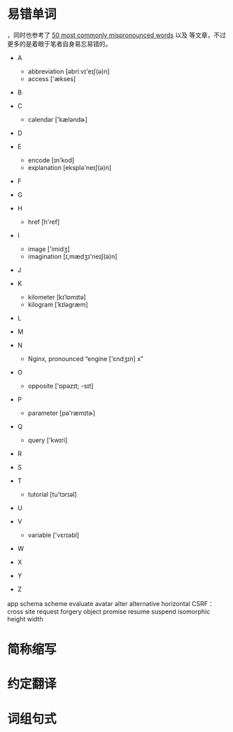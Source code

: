 # 易错单词

[]()，同时也参考了 [50 most commonly mispronounced words](https://ielts.com.au/50-commonly-mispronounced-words/) 以及 []() 等文章，不过更多的是着眼于笔者自身易忘易错的。

* A

  * abbreviation [əbriːvɪ'eɪʃ(ə)n]
  * access ['ækses]

* B

* C

  * calendar ['kæləndɚ]

* D

* E

  * encode [ɪn'kod]
  * explanation [eksplə'neɪʃ(ə)n]

* F

* G

* H

  * href [h'ref]

* I

  * image ['imidʒ]
  * imagination [ɪ,mædʒɪ'neɪʃ(ə)n]

* J

* K

  * kilometer [kɪˈlɒmɪtə]
  * kilogram [ˈkɪləɡræm]

* L

* M

* N

  * Nginx, pronounced “engine ['ɛndʒɪn] x”

* O

  * opposite ['ɒpəzɪt; -sɪt]

* P

  * parameter [pə'ræmɪtɚ]

* Q

  * query ['kwɪri]

* R

* S

* T

  * tutorial [tu'tɔrɪəl]

* U

* V

  * variable ['vɛrɪəbl]

* W

* X

* Y

* Z

app
schema
scheme
evaluate
avatar
alter
alternative
horizontal
CSRF： cross site request forgery
object
promise
resume
suspend
isomorphic
height
width

# 简称缩写

# 约定翻译

# 词组句式
